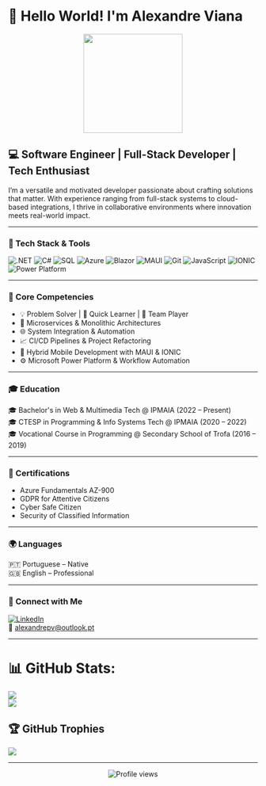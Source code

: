 # 👋 Hello World! I'm Alexandre Viana

<p align="center">
  <img src="https://media.giphy.com/media/qgQUggAC3Pfv687qPC/giphy.gif" width="200"/>
</p>

## 💻 Software Engineer | Full-Stack Developer | Tech Enthusiast

I’m a versatile and motivated developer passionate about crafting solutions that matter. With experience ranging from full-stack systems to cloud-based integrations, I thrive in collaborative environments where innovation meets real-world impact.

---

### 🔧 Tech Stack & Tools

![.NET](https://img.shields.io/badge/.NET-512BD4?style=for-the-badge&logo=dotnet&logoColor=white)
![C#](https://img.shields.io/badge/C%23-239120?style=for-the-badge&logo=csharp&logoColor=white)
![SQL](https://img.shields.io/badge/SQL-336791?style=for-the-badge&logo=postgresql&logoColor=white)
![Azure](https://img.shields.io/badge/Azure-0078D4?style=for-the-badge&logo=microsoftazure&logoColor=white)
![Blazor](https://img.shields.io/badge/Blazor-512BD4?style=for-the-badge&logo=blazor&logoColor=white)
![MAUI](https://img.shields.io/badge/.NET_MAUI-512BD4?style=for-the-badge&logo=dotnet&logoColor=white)
![Git](https://img.shields.io/badge/Git-F05032?style=for-the-badge&logo=git&logoColor=white)
![JavaScript](https://img.shields.io/badge/JavaScript-F7DF1E?style=for-the-badge&logo=javascript&logoColor=black)
![IONIC](https://img.shields.io/badge/Ionic-3880FF?style=for-the-badge&logo=ionic&logoColor=white)
![Power Platform](https://img.shields.io/badge/Power_Platform-742774?style=for-the-badge&logo=microsoftpowerapps&logoColor=white)

---

### 🧠 Core Competencies

- 💡 Problem Solver | 🧩 Quick Learner | 🤝 Team Player  
- 🧰 Microservices & Monolithic Architectures  
- 🌐 System Integration & Automation  
- 📈 CI/CD Pipelines & Project Refactoring  
- 📲 Hybrid Mobile Development with MAUI & IONIC  
- ⚙️ Microsoft Power Platform & Workflow Automation

---

### 🎓 Education

🎓 Bachelor's in Web & Multimedia Tech @ IPMAIA (2022 – Present)  
🎓 CTESP in Programming & Info Systems Tech @ IPMAIA (2020 – 2022)  
🎓 Vocational Course in Programming @ Secondary School of Trofa (2016 – 2019)

---

### 📜 Certifications

- Azure Fundamentals AZ-900  
- GDPR for Attentive Citizens  
- Cyber Safe Citizen  
- Security of Classified Information

---

### 🌍 Languages

🇵🇹 Portuguese – Native  
🇬🇧 English – Professional

---

### 🔗 Connect with Me

[![LinkedIn](https://img.shields.io/badge/LinkedIn-blue?style=flat&logo=linkedin)](https://www.linkedin.com/in/YOUR-USERNAME-HERE)  
📧 alexandrepv@outlook.pt

---
# 📊 GitHub Stats:
![](https://github-readme-stats.vercel.app/api?username=alexandrepviana&theme=tokyonight&hide_border=true&include_all_commits=false&count_private=true)<br/>
![](https://github-readme-streak-stats.herokuapp.com/?user=alexandrepviana&theme=tokyonight&hide_border=true)<br/>

## 🏆 GitHub Trophies
![](https://github-profile-trophy.vercel.app/?username=alexandrepviana&theme=tokyonight&no-frame=true&no-bg=false&margin-w=4)

---

<p align="center">
  <img src="https://komarev.com/ghpvc/?username=alexandreviana&style=flat-square&color=blue" alt="Profile views"/>
</p>
